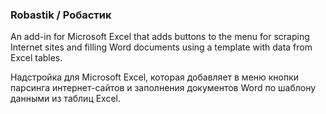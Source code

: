### Robastik  /  Робастик

An add-in for Microsoft Excel that adds buttons to the menu for scraping Internet sites and filling Word documents using a template with data from Excel tables.

Надстройка для Microsoft Excel, которая добавляет в меню кнопки парсинга интернет-сайтов и заполнения документов Word по шаблону данными из таблиц Excel.
